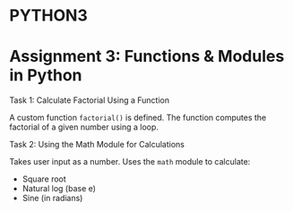 # PYTHON3
# Assignment 3: Functions & Modules in Python

Task 1: Calculate Factorial Using a Function 

 A custom function `factorial()` is defined.
The function computes the factorial of a given number using a loop.

Task 2: Using the Math Module for Calculations 

Takes user input as a number.
Uses the `math` module to calculate:
  - Square root
  - Natural log (base e)
  - Sine (in radians)




